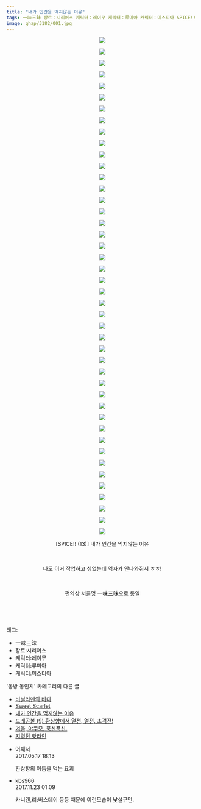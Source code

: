```yaml
---
title: "내가 인간을 먹지않는 이유"
tags: 一味三昧 장르：시리어스 캐릭터：레이무 캐릭터：루미아 캐릭터：미스티아 SPICE!! 13 동방_동인지
image: ghap/3182/001.jpg
---
```

<div class="article">
<p style="text-align: center; clear: none; float: none;"><img src="{{ site.nasurl }}/ghap/3182/001.jpg"/></p>
<p style="text-align: center; clear: none; float: none;"><img src="{{ site.nasurl }}/ghap/3182/002.jpg"/></p>
<p style="text-align: center; clear: none; float: none;"><img src="{{ site.nasurl }}/ghap/3182/003.jpg"/></p>
<p style="text-align: center; clear: none; float: none;"><img src="{{ site.nasurl }}/ghap/3182/004.jpg"/></p>
<p style="text-align: center; clear: none; float: none;"><img src="{{ site.nasurl }}/ghap/3182/005.jpg"/></p>
<p style="text-align: center; clear: none; float: none;"><img src="{{ site.nasurl }}/ghap/3182/006.jpg"/></p>
<p style="text-align: center; clear: none; float: none;"><img src="{{ site.nasurl }}/ghap/3182/007.jpg"/></p>
<p style="text-align: center; clear: none; float: none;"><img src="{{ site.nasurl }}/ghap/3182/008.jpg"/></p>
<p style="text-align: center; clear: none; float: none;"><img src="{{ site.nasurl }}/ghap/3182/009.jpg"/></p>
<p style="text-align: center; clear: none; float: none;"><img src="{{ site.nasurl }}/ghap/3182/010.jpg"/></p>
<p style="text-align: center; clear: none; float: none;"><img src="{{ site.nasurl }}/ghap/3182/011.jpg"/></p>
<p style="text-align: center; clear: none; float: none;"><img src="{{ site.nasurl }}/ghap/3182/012.jpg"/></p>
<p style="text-align: center; clear: none; float: none;"><img src="{{ site.nasurl }}/ghap/3182/013.jpg"/></p>
<p style="text-align: center; clear: none; float: none;"><img src="{{ site.nasurl }}/ghap/3182/014.jpg"/></p>
<p style="text-align: center; clear: none; float: none;"><img src="{{ site.nasurl }}/ghap/3182/015.jpg"/></p>
<p style="text-align: center; clear: none; float: none;"><img src="{{ site.nasurl }}/ghap/3182/016.jpg"/></p>
<p style="text-align: center; clear: none; float: none;"><img src="{{ site.nasurl }}/ghap/3182/017.jpg"/></p>
<p style="text-align: center; clear: none; float: none;"><img src="{{ site.nasurl }}/ghap/3182/018.jpg"/></p>
<p style="text-align: center; clear: none; float: none;"><img src="{{ site.nasurl }}/ghap/3182/019.jpg"/></p>
<p style="text-align: center; clear: none; float: none;"><img src="{{ site.nasurl }}/ghap/3182/020.jpg"/></p>
<p style="text-align: center; clear: none; float: none;"><img src="{{ site.nasurl }}/ghap/3182/021.jpg"/></p>
<p style="text-align: center; clear: none; float: none;"><img src="{{ site.nasurl }}/ghap/3182/022.jpg"/></p>
<p style="text-align: center; clear: none; float: none;"><img src="{{ site.nasurl }}/ghap/3182/023.jpg"/></p>
<p style="text-align: center; clear: none; float: none;"><img src="{{ site.nasurl }}/ghap/3182/024.jpg"/></p>
<p style="text-align: center; clear: none; float: none;"><img src="{{ site.nasurl }}/ghap/3182/025.jpg"/></p>
<p style="text-align: center; clear: none; float: none;"><img src="{{ site.nasurl }}/ghap/3182/026.jpg"/></p>
<p style="text-align: center; clear: none; float: none;"><img src="{{ site.nasurl }}/ghap/3182/027.jpg"/></p>
<p style="text-align: center; clear: none; float: none;"><img src="{{ site.nasurl }}/ghap/3182/028.jpg"/></p>
<p style="text-align: center; clear: none; float: none;"><img src="{{ site.nasurl }}/ghap/3182/029.jpg"/></p>
<p style="text-align: center; clear: none; float: none;"><img src="{{ site.nasurl }}/ghap/3182/030.jpg"/></p>
<p style="text-align: center; clear: none; float: none;"><img src="{{ site.nasurl }}/ghap/3182/031.jpg"/></p>
<p style="text-align: center; clear: none; float: none;"><img src="{{ site.nasurl }}/ghap/3182/032.jpg"/></p>
<p style="text-align: center; clear: none; float: none;"><img src="{{ site.nasurl }}/ghap/3182/033.jpg"/></p>
<p style="text-align: center; clear: none; float: none;"><img src="{{ site.nasurl }}/ghap/3182/034.jpg"/></p>
<p style="text-align: center; clear: none; float: none;"><img src="{{ site.nasurl }}/ghap/3182/035.jpg"/></p>
<p style="text-align: center; clear: none; float: none;"><img src="{{ site.nasurl }}/ghap/3182/036.jpg"/></p>
<p style="text-align: center; clear: none; float: none;"><img src="{{ site.nasurl }}/ghap/3182/037.jpg"/></p>
<p style="text-align: center; clear: none; float: none;"><img src="{{ site.nasurl }}/ghap/3182/038.jpg"/></p>
<p style="text-align: center; clear: none; float: none;"><img src="{{ site.nasurl }}/ghap/3182/039.jpg"/></p>
<p style="text-align: center; clear: none; float: none;"><img src="{{ site.nasurl }}/ghap/3182/040.jpg"/></p>
<p style="text-align: center; clear: none; float: none;"><img src="{{ site.nasurl }}/ghap/3182/041.jpg"/></p>
<p style="text-align: center; clear: none; float: none;"><img src="{{ site.nasurl }}/ghap/3182/042.jpg"/></p>
<p style="text-align: center; clear: none; float: none;"><img src="{{ site.nasurl }}/ghap/3182/043.jpg"/></p>
<p style="text-align: center; clear: none; float: none;"><img src="{{ site.nasurl }}/ghap/3182/044.jpg"/></p>
<p style="text-align: center; clear: none; float: none;">[SPICE!! (13)] 내가 인간을 먹지않는 이유</p>
<p style="text-align: center; clear: none; float: none;"><br/></p>
<p style="text-align: center; clear: none; float: none;">나도 이거 작업하고 싶었는데 역자가 안나와줘서 ㅎㅎ!</p>
<p style="text-align: center; clear: none; float: none;"><br/></p>
<p style="text-align: center; clear: none; float: none;">편의상 서클명 一味三昧으로 통일</p>
<p style="text-align: center; clear: none; float: none;"><br/></p>
<p><br/></p>
</div><div class="tagTrail">
<p>태그: </p>
<ul>
<li>一味三昧</li>
<li>장르:시리어스</li>
<li>캐릭터:레이무</li>
<li>캐릭터:루미아</li>
<li>캐릭터:미스티아</li>
</ul>
</div><div class="another">
<p>'동방 동인지' 카테고리의 다른 글</p>
<ul>
<li><a href="/2017-04-19-ghap_3184">비닐리덴의 바다</a></li>
<li><a href="/2017-04-19-ghap_3183">Sweet Scarlet</a></li>
<li><a href="/2017-04-19-ghap_3182">내가 인간을 먹지않는 이유</a></li>
<li><a href="/2017-03-13-ghap_3167">드래곤볼 (9) 환상향에서 열전, 열전, 초격전!</a></li>
<li><a href="/2017-03-13-ghap_3166">겨울, 야쿠모, 푹신푹신.</a></li>
<li><a href="/2017-03-13-ghap_3165">지령전 핫라인</a></li>
</ul>
</div><div class="cb_module cb_fluid">
<div class="cb_wrt cb_profile">
<div class="comment">
<ul>
<li class="cb_thumb_off" id="comment14991455">
<div class="cb_comment_area">
<div class="cb_info_area">
<div class="cb_section">
<span class="cb_nick_name">어째서</span>
</div>
<div class="cb_section">
<span class="cb_date">2017.05.17 18:13 </span>
</div>
</div>
<div class="cb_dsc_comment">
<p class="cb_dsc">
											환상향의 어둠을 먹는 요괴
										</p>
</div>
</div></li>
<li class="cb_thumb_off" id="comment15135638">
<div class="cb_comment_area">
<div class="cb_info_area">
<div class="cb_section">
<span class="cb_nick_name">kbs966</span>
</div>
<div class="cb_section">
<span class="cb_date">2017.11.23 01:09 </span>
</div>
</div>
<div class="cb_dsc_comment">
<p class="cb_dsc">
											카니캔,리:버스데이 등등 때문에 이런모습이 낯설구먼.
										</p>
</div>
</div></li>
</ul>
</div>
</div><!-- commentList close -->
</div>
